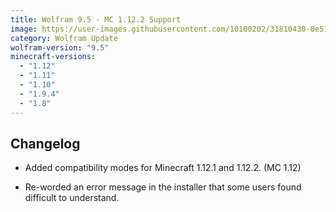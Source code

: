 ```yaml
---
title: Wolfram 9.5 - MC 1.12.2 Support
image: https://user-images.githubusercontent.com/10100202/31810430-0e519932-b57c-11e7-9468-9fd9157a9169.jpg
category: Wolfram Update
wolfram-version: "9.5"
minecraft-versions:
  - "1.12"
  - "1.11"
  - "1.10"
  - "1.9.4"
  - "1.8"
---
```

## Changelog

- Added compatibility modes for Minecraft 1.12.1 and 1.12.2. (MC 1.12)

- Re-worded an error message in the installer that some users found difficult to understand.
